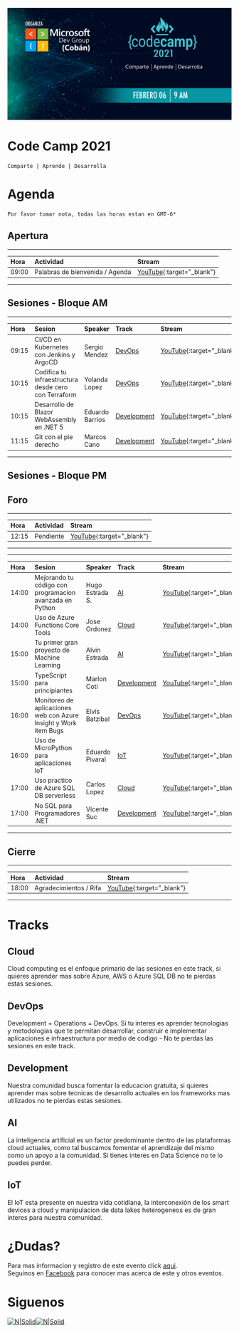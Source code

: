 ![image](./CC.jpg)

# Code Camp 2021
```
Comparte | Aprende | Desarrolla
```
# Agenda
    Por favor tomar nota, todas las horas estan en GMT-6*

## Apertura

****  

| Hora | Actividad | Stream |
|:-----|:----------|:-------|
| 09:00 | Palabras de bienvenida / Agenda | [YouTube](){:target="_blank"} 

****  

## Sesiones - Bloque AM

****  

| Hora | Sesion | Speaker | Track | Stream |
|:-----|:-------|:--------|:------|:--------------- |
| 09:15 | CI/CD en Kubernetes con Jenkins y ArgoCD| Sergio Mendez | [DevOps](#DevOps) | [YouTube](https://youtu.be/R1heBMzHBUA){:target="_blank"}
| 10:15 | Codifica tu infraestructura desde cero con Terraform| Yolanda Lopez | [DevOps](#DevOps) | [YouTube](https://youtu.be/1NEDyznePfs){:target="_blank"}
| 10:15 | Desarrollo de Blazor WebAssembly en .NET 5 | Eduardo Barrios | [Development](#Development) | [YouTube](https://youtu.be/c8uq_IQ31GQ){:target="_blank"}  
| 11:15 | Git con el pie derecho| Marcos Cano | [Development](#Development) | [YouTube](https://youtu.be/k3ywZadp3gQ){:target="_blank"}

****  

## Sesiones - Bloque PM
## Foro

****  

| Hora | Actividad | Stream |
|:-----|:----------|:---------------|
| 12:15 | Pendiente | [YouTube](){:target="_blank"} 

****  

****  

| Hora | Sesion | Speaker | Track | Stream |
|:-----|:-------|:--------|:------|:---------------|
| 14:00 | Mejorando tu código con programacion avanzada en Python| Hugo Estrada S. | [AI](#AI) | [YouTube](https://youtu.be/IPy_FqKgZfo){:target="_blank"}
| 14:00 | Uso de Azure Functions Core Tools| Jose Ordonez | [Cloud](#Cloud) | [YouTube](https://youtu.be/vtAKCn82_F0){:target="_blank"}
| 15:00 | Tu primer gran proyecto de Machine Learning| Alvin Estrada | [AI](#AI) | [YouTube](https://youtu.be/NoHdbsb0Xq8){:target="_blank"}
| 15:00 | TypeScript para principiantes| Marlon Coti | [Development](#Development) | [YouTube](https://youtu.be/jPSNmrcJP38){:target="_blank"}
| 16:00 | Monitoreo de aplicaciones web con Azure Insight y Work item Bugs| Elvis Batzibal | [DevOps](#DevOps) | [YouTube](https://youtu.be/na0XcQQkJOk){:target="_blank"}
| 16:00 | Uso de MicroPython para aplicaciones IoT| Eduardo Pivaral | [IoT](#IoT) | [YouTube](https://youtu.be/W8BQD-riHWY){:target="_blank"}
| 17:00 | Uso practico de Azure SQL DB serverless| Carlos Lopez | [Cloud](#Cloud) | [YouTube](https://www.youtube.com/watch?v=4bDmxwtbL74){:target="_blank"}  
| 17:00 | No SQL para Programadores .NET| Vicente Suc | [Development](#Development) | [YouTube](https://youtu.be/1IMVcspA38I){:target="_blank"}  

****  

## Cierre

****  

| Hora | Actividad | Stream |
|:-----|:----------|:-------|
| 18:00 | Agradecimientos / Rifa | [YouTube](){:target="_blank"}

****  

# Tracks
## Cloud
Cloud computing es el enfoque primario de las sesiones en este track, si quieres aprender mas sobre Azure, AWS o Azure SQL DB no te pierdas estas sesiones.

## DevOps
Development + Operations = DevOps. Si tu interes es aprender tecnologias y metodologias que te permitan desarrollar, construir e implementar aplicaciones e infraestructura por medio de codigo - No te pierdas las sesiones en este track.

## Development
Nuestra comunidad busca fomentar la educacion gratuita, si quieres aprender mas sobre tecnicas de desarrollo actuales en los frameworks mas utilizados no te pierdas estas sesiones.

## AI
La inteligencia artificial es un factor predominante dentro de las plataformas cloud actuales, como tal buscamos fomentar el aprendizaje del mismo como un apoyo a la comunidad. Si tienes interes en Data Science no te lo puedes perder.

## IoT
El IoT esta presente en nuestra vida cotidiana, la interconexión de los smart devices a cloud y manipulacion de data lakes heterogeneos es de gran interes para nuestra comunidad.

# ¿Dudas? 
Para mas informacion y registro de este evento click [aqui](https://codecamp-2020.eventbrite.com).  
Seguinos en [Facebook](https://www.facebook.com/groups/MsDevGroupCoban) para conocer mas acerca de este y otros eventos.

# Siguenos
[![N|Solid](http://dbamastery.com/wp-content/uploads/2018/08/if_github_circle_black_107161.png)](https://github.com/msdgc)[![N|Solid](http://dbamastery.com/wp-content/uploads/2018/08/if_browser_1055104.png)](https://www.facebook.com/groups/MsDevGroupCoban)
